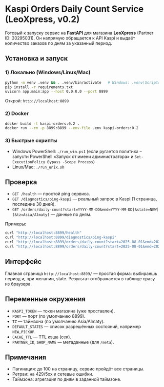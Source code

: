 # Kaspi Orders Daily Count Service (LeoXpress, v0.2)

Готовый к запуску сервис на **FastAPI** для магазина **LeoXpress** (Partner ID: 30295031).
Он напрямую обращается к API Kaspi и выдаёт количество заказов по дням за указанный период.

## Установка и запуск

### 1) Локально (Windows/Linux/Mac)
```bash
python -m venv .venv && . .venv/bin/activate   # Windows: .venv\Scripts\activate
pip install -r requirements.txt
uvicorn app.main:app --host 0.0.0.0 --port 8899
```
Открой: `http://localhost:8899`

### 2) Docker
```bash
docker build -t kaspi-orders:0.2 .
docker run --rm -p 8899:8899 --env-file .env kaspi-orders:0.2
```

### 3) Быстрые скрипты
- Windows PowerShell: `./run_win.ps1` (если ругается политика – запусти PowerShell «Запуск от имени администратора» и `Set-ExecutionPolicy Bypass -Scope Process`)
- Linux/Mac: `./run_unix.sh`

## Проверка
- `GET /health` — простой ping сервиса.
- `GET /diagnostics/ping-kaspi` — реальный запрос в Kaspi (1 страница, последние 30 дней).
- `GET /orders/daily-count?start=YYYY-MM-DD&end=YYYY-MM-DD[&state=NEW][&tz=Asia/Almaty]` — данные по дням.

Примеры:
```bash
curl "http://localhost:8899/health"
curl "http://localhost:8899/diagnostics/ping-kaspi"
curl "http://localhost:8899/orders/daily-count?start=2025-08-01&end=2025-08-19"
curl "http://localhost:8899/orders/daily-count?start=2025-08-01&end=2025-08-19&state=NEW"
```

## Интерфейс
Главная страница `http://localhost:8899/` — простая форма: выбираешь период и, при желании, state. Результат отображается в таблице сразу из браузера.

## Переменные окружения
- `KASPI_TOKEN` — токен магазина (уже проставлен).
- `PORT` — порт (по умолчанию 8899).
- `TZ` — таймзона (по умолчанию Asia/Almaty).
- `DEFAULT_STATES` — список разрешённых состояний, например `NEW,PICKUP`.
- `CACHE_TTL` — TTL кэша (сек).
- `PARTNER_ID`, `SHOP_NAME` — метаданные (для `/meta`).

## Примечания
- Пагинация: до 100 на страницу, сервис пройдёт все страницы.
- Ретраи: на 429/5xx и сетевые ошибки.
- Таймзона: агрегация по дням в заданной таймзоне.
